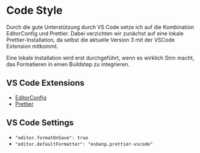# Code Style

Durch die gute Unterstützung durch VS Code setze ich auf die Kombination EditorConfig und Prettier.
Dabei verzichten wir zunächst auf eine lokale Prettier-Installation, da selbst die aktuelle Version 3
mit der VSCode Extension mitkommt.

Eine lokale Installation wird erst durchgeführt, wenn es wirklich Sinn macht, das Formatieren in einen
Buildstep zu integrieren.

## VS Code Extensions

- [EditorConfig](https://marketplace.visualstudio.com/items?itemName=EditorConfig.EditorConfig)
- [Prettier](https://marketplace.visualstudio.com/items?itemName=esbenp.prettier-vscode)

## VS Code Settings

- `"editor.formatOnSave": true`
- `"editor.defaultFormatter": "esbenp.prettier-vscode"`
